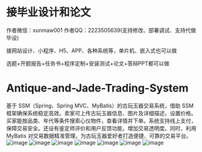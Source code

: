 # 接毕业设计和论文
作者微信：xunmaw001  作者QQ：2223505639(支持修改、部署调试、支持代做毕设)

接网站设计、小程序、H5、APP、各种系统等，单片机、嵌入式也可以做

选题+开题报告+任务书+程序定制+安装测试+论文+答辩PPT都可以做
# Antique-and-Jade-Trading-System
基于 SSM（Spring、Spring MVC、MyBatis）的古玩玉器交易系统，借助 SSM 框架确保系统稳定高效。卖家可上传古玩玉器信息、图片及详细描述，设置价格。买家能按品类、年代等条件搜索心仪物件，查看详情并下单。系统支持线上支付，保障交易安全。还设有鉴定师评价和用户反馈功能，增加交易透明度。同时，利用 MyBatis 对交易数据精准管理，为古玩玉器爱好者打造便捷、可靠的交易平台。 
![image](https://github.com/user-attachments/assets/d32cc8cf-1f3b-404e-b8d1-50662316657e)
![image](https://github.com/user-attachments/assets/4bf84e21-8b59-4560-8e0b-a59c43397438)
![image](https://github.com/user-attachments/assets/40cb890d-cb2b-4281-b467-8837554beda0)
![image](https://github.com/user-attachments/assets/c1c73066-3dc2-4c58-b792-72f3f8e4cb71)
![image](https://github.com/user-attachments/assets/c6f7d207-a606-486a-a798-40a3fcb418b5)
![image](https://github.com/user-attachments/assets/bea11f57-a59e-43c4-8891-09521922ff0c)
![image](https://github.com/user-attachments/assets/bc3f8247-ee4e-47e9-a8ba-a54aa1045ebc)
